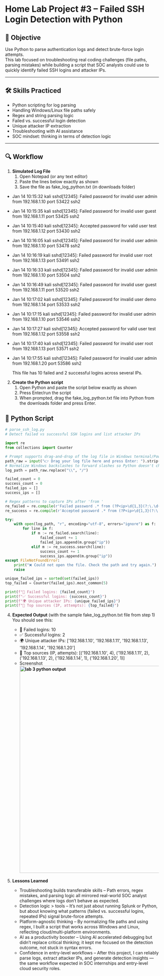 # Home Lab Project #3 – Failed SSH Login Detection with Python

## 📌 Objective
Use Python to parse authentication logs and detect brute-force login attempts.  
This lab focused on troubleshooting real coding challenges (file paths, parsing mistakes) while building a script that SOC analysts could use to quickly identify failed SSH logins and attacker IPs.

---

## 🛠 Skills Practiced
- Python scripting for log parsing
- Handling Windows/Linux file paths safely
- Regex and string parsing logic
- Failed vs. successful login detection
- Unique attacker IP extraction
- Troubleshooting with AI assistance
- SOC mindset: thinking in terms of detection logic

---

## 🔍 Workflow

1. **Simulated Log File**
   1. Open Notepad (or any text editor)
   2. Paste the lines below exactly as shown
   3. Save the file as fake_log_python.txt (in downloads folder)
  
- Jan 14 10:15:32 kali sshd[12345]: Failed password for invalid user admin from 192.168.1.10 port 53422 ssh2
- Jan 14 10:15:35 kali sshd[12345]: Failed password for invalid user guest from 192.168.1.11 port 53425 ssh2
- Jan 14 10:15:40 kali sshd[12345]: Accepted password for valid user test from 192.168.1.12 port 53430 ssh2
- Jan 14 10:16:05 kali sshd[12345]: Failed password for invalid user admin from 192.168.1.10 port 53478 ssh2
- Jan 14 10:16:19 kali sshd[12345]: Failed password for invalid user root from 192.168.1.13 port 53491 ssh2
- Jan 14 10:16:33 kali sshd[12345]: Failed password for invalid user admin from 192.168.1.10 port 53504 ssh2
- Jan 14 10:16:49 kali sshd[12345]: Failed password for invalid user guest from 192.168.1.11 port 53520 ssh2
- Jan 14 10:17:02 kali sshd[12345]: Failed password for invalid user demo from 192.168.1.14 port 53533 ssh2
- Jan 14 10:17:15 kali sshd[12345]: Failed password for invalid user admin from 192.168.1.10 port 53546 ssh2
- Jan 14 10:17:27 kali sshd[12345]: Accepted password for valid user test from 192.168.1.12 port 53558 ssh2
- Jan 14 10:17:40 kali sshd[12345]: Failed password for invalid user root from 192.168.1.13 port 53571 ssh2
- Jan 14 10:17:55 kali sshd[12345]: Failed password for invalid user admin from 192.168.1.20 port 53586 ssh2

  This file has 10 failed and 2 successful logins across several IPs.

2. **Create the Python script**
   1. Open Python and paste the script below exactly as shown
   2. Press Enter/run the script
   3. When prompted, drag the fake_log_python.txt file into Python from the downloads folder and press Enter.
  
## 🐍 Python Script

```python
# parse_ssh_log.py
# Detect failed vs successful SSH logins and list attacker IPs

import re
from collections import Counter

# Prompt supports drag-and-drop of the log file in Windows terminal/PowerShell
path_raw = input("👉 Drag your log file here and press Enter: ").strip().strip('"').strip("'")
# Normalize Windows backslashes to forward slashes so Python doesn't choke on \U or \n
log_path = path_raw.replace("\\", "/")

failed_count = 0
success_count = 0
failed_ips = []
success_ips = []

# Regex patterns to capture IPs after 'from '
re_failed = re.compile(r'Failed password .* from (?P<ip>\d{1,3}(?:\.\d{1,3}){3})\b', re.IGNORECASE)
re_success = re.compile(r'Accepted password .* from (?P<ip>\d{1,3}(?:\.\d{1,3}){3})\b', re.IGNORECASE)

try:
    with open(log_path, "r", encoding="utf-8", errors="ignore") as f:
        for line in f:
            if m := re_failed.search(line):
                failed_count += 1
                failed_ips.append(m.group("ip"))
            elif m := re_success.search(line):
                success_count += 1
                success_ips.append(m.group("ip"))
except FileNotFoundError:
    print("❌ Could not open the file. Check the path and try again.")
    raise

unique_failed_ips = sorted(set(failed_ips))
top_failed = Counter(failed_ips).most_common(5)

print(f"🔐 Failed logins: {failed_count}")
print(f"✅ Successful logins: {success_count}")
print(f"🌍 Unique attacker IPs: {unique_failed_ips}")
print(f"🥇 Top sources (IP, attempts): {top_failed}")
```
4. **Expected Output** (with the sample fake_log_python.txt file from step 1)
     You should see this:
    - 🔐 Failed logins: 10
    - ✅ Successful logins: 2
    - 🌍 Unique attacker IPs: ['192.168.1.10', '192.168.1.11', '192.168.1.13', '192.168.1.14', '192.168.1.20']
    - 🥇 Top sources (IP, attempts): [('192.168.1.10', 4), ('192.168.1.11', 2), ('192.168.1.13', 2), ('192.168.1.14', 1), ('192.168.1.20', 1)]
    - Screenshot **<img width="1901" height="676" alt="lab 3 python output" src="https://github.com/user-attachments/assets/877547f7-4e02-4600-9659-b10b47b4d2a4" />**

5. **Lessons Learned**
    - Troubleshooting builds transferable skills – Path errors, regex mistakes, and parsing logic all mirrored real-world SOC analyst challenges where logs don’t behave as expected.
    - Detection logic > tools – It’s not just about running Splunk or Python, but about knowing what patterns (failed vs. successful logins, repeated IPs) signal brute-force attempts.
    - Platform-agnostic thinking – By normalizing file paths and using regex, I built a script that works across Windows and Linux, reflecting cloud/multi-platform environments.
    - AI as a productivity booster – Using AI accelerated debugging but didn’t replace critical thinking; it kept me focused on the detection outcome, not stuck in syntax errors.
    - Confidence in entry-level workflows – After this project, I can reliably parse logs, extract attacker IPs, and generate detection insights — the same workflow expected in SOC internships and entry-level cloud security roles.

   

